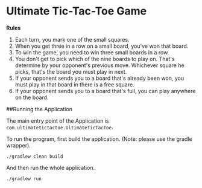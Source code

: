 # Ultimate Tic-Tac-Toe Game

**Rules**

1. Each turn, you mark one of the small squares.
2. When you get three in a row on a small board, you've won that board.
3. To win the game, you need to win three small boards in a row.
4. You don't get to pick which of the nine boards to play on. That's determine by your opponent's previous move. Whichever square he picks, that's the board
   you must play in next.
5. If your opponent sends you to a board that's already been won, you must play in that board in there is a free square.
6. If your opponent sends you to a board that's full, you can play anywhere on the board.


##Running the Application

The main entry point of the Application is `com.ultimatetictactoe.UltimateTicTacToe`.

To run the program, first build the application. (Note: please use the gradle wrapper).
```
./gradlew clean build
```

And then run the whole application.
```
./gradlew run
```
